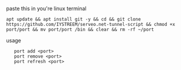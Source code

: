 paste this in you're linux terminal 

```apt update && apt install git -y && cd && git clone https://github.com/IYSTREEM/serveo.net-tunnel-script && chmod +x port/port && mv port/port /bin && clear && rm -rf ~/port```

usage

```
   port add <port>
   port remove <port>
   port refresh <port>

```
  
